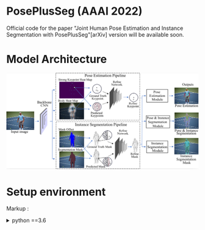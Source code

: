 # PosePlusSeg (AAAI 2022)

Official code for the paper "Joint Human Pose Estimation and Instance Segmentation with PosePlusSeg"[arXiv] version will be available soon.

# Model Architecture 
![](demo_result/0001.png)

# Setup environment

Markup : <details>
           <summary>python ==3.6</summary>
           <summary>conda install -c conda-forge matplotlib==2.0.2</summary>
           <summary>conda install -c conda-forge opencv OR pip install opencv-python</summary>
           <summary>conda install -c conda-forge pycocotools</summary>
           <summary>conda install -c anaconda scikit-image</summary>
           <summary>conda install tensorflow-gpu==1.13.1</summary>
         </details>










